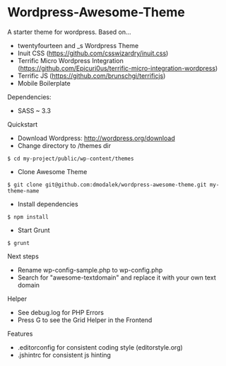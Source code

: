 Wordpress-Awesome-Theme
=======================

A starter theme for wordpress. Based on...

- twentyfourteen and _s Wordpress Theme
- Inuit CSS (https://github.com/csswizardry/inuit.css)
- Terrific Micro Wordpress Integration (https://github.com/Epicuri0us/terrific-micro-integration-wordpress)
- Terrific JS (https://github.com/brunschgi/terrificjs)
- Mobile Boilerplate


Dependencies:

- SASS ~ 3.3


Quickstart

- Download Wordpress: http://wordpress.org/download
- Change directory to /themes dir
```
$ cd my-project/public/wp-content/themes
```
- Clone Awesome Theme
```
$ git clone git@github.com:dmodalek/wordpress-awesome-theme.git my-theme-name
```
- Install dependencies
```
$ npm install
```
- Start Grunt
```
$ grunt
```

Next steps

- Rename wp-config-sample.php to wp-config.php
- Search for "awesome-textdomain" and replace it with your own text domain


Helper

- See debug.log for PHP Errors
- Press G to see the Grid Helper in the Frontend


Features

- .editorconfig for consistent coding style (editorstyle.org)
- .jshintrc for consistent js hinting